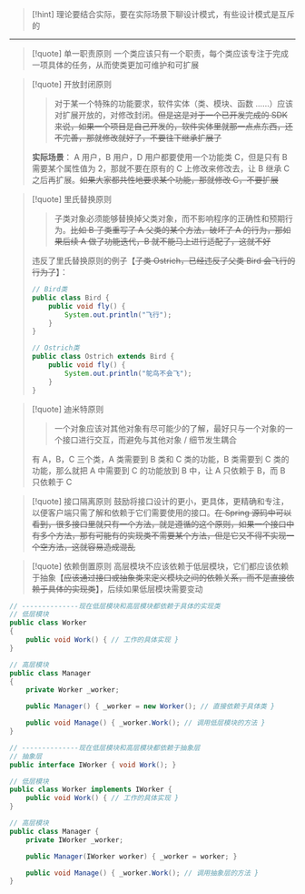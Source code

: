 
>[!hint] 理论要结合实际，要在实际场景下聊设计模式，有些设计模式是互斥的

---

>[!quote] 单一职责原则
>一个类应该只有一个职责，每个类应该专注于完成一项具体的任务，从而使类更加可维护和可扩展

>[!quote] 开放封闭原则
>>对于某一个特殊的功能要求，软件实体（类、模块、函数 ……）应该对扩展开放的，对修改封闭。~~但是这是对于一个已开发完成的 SDK 来说，如果一个项目是自己开发的，软件实体里就那一点点东西，还不完善，那就修改就好了，不要往下继承扩展了~~
>
>**实际场景**：
>A 用户，B 用户，D 用户都要使用一个功能类 C，但是只有 B 需要某个属性值为 2，那就不要在原有的 C 上修改来修改去，让 B 继承 C 之后再扩展。~~如果大家都共性地要求某个功能，那就修改 C，不要扩展~~

>[!quote] 里氏替换原则
>>子类对象必须能够替换掉父类对象，而不影响程序的正确性和预期行为。~~比如 B 子类重写了 A 父类的某个方法，破坏了 A 的行为，那如果后续 A 做了功能迭代，B 就不能马上进行适配了，这就不好~~
>
>违反了里氏替换原则的例子【~~子类 Ostrich，已经违反了父类 Bird 会飞行的行为了~~】：
>
> ```java
> // Bird类
> public class Bird {
>     public void fly() {
>         System.out.println("飞行");
>     }
> }
> 
> // Ostrich类
> public class Ostrich extends Bird {
>     public void fly() {
>         System.out.println("鸵鸟不会飞");
>     }
> }
> ```

>[!quote] 迪米特原则
>>一个对象应该对其他对象有尽可能少的了解，最好只与一个对象的一个接口进行交互，而避免与其他对象 / 细节发生耦合
>
>有 A，B，C 三个类，A 类需要到 B 类和 C 类的功能，B 类需要到 C 类的功能，那么就把 A 中需要到 C 的功能放到 B 中，让 A 只依赖于 B，而 B 只依赖于 C
>

>[!quote] 接口隔离原则
>鼓励将接口设计的更小，更具体，更精确和专注，以便客户端只需了解和依赖于它们需要使用的接口。~~在 Spring 源码中可以看到，很多接口里就只有一个方法，就是遵循的这个原则，如果一个接口中有多个方法，那有可能有的实现类不需要某个方法，但是它又不得不实现一个空方法，这就容易造成混乱~~

>[!quote] 依赖倒置原则
>高层模块不应该依赖于低层模块，它们都应该依赖于抽象【~~应该通过接口或抽象类来定义模块之间的依赖关系，而不是直接依赖于具体的实现类~~】，后续如果低层模块需要变动

```java
// --------------现在低层模块和高层模块都依赖于具体的实现类
// 低层模块
public class Worker
{
    public void Work() { // 工作的具体实现 }
}

// 高层模块
public class Manager
{
    private Worker _worker;

    public Manager() { _worker = new Worker(); // 直接依赖于具体类 }

    public void Manage() { _worker.Work(); // 调用低层模块的方法 }
}

// --------------现在低层模块和高层模块都依赖于抽象层
// 抽象层
public interface IWorker { void Work(); }

// 低层模块
public class Worker implements IWorker {
    public void Work() { // 工作的具体实现 }
}

// 高层模块
public class Manager {
    private IWorker _worker;

    public Manager(IWorker worker) { _worker = worker; }

    public void Manage() { _worker.Work(); // 调用抽象层的方法 }
}				  		
```


























